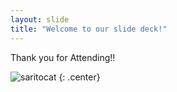 ```yaml
---
layout: slide
title: "Welcome to our slide deck!"
---
```


Thank you for Attending!!

![saritocat](https://octodex.github.com/images/saritocat.png)
{: .center}
